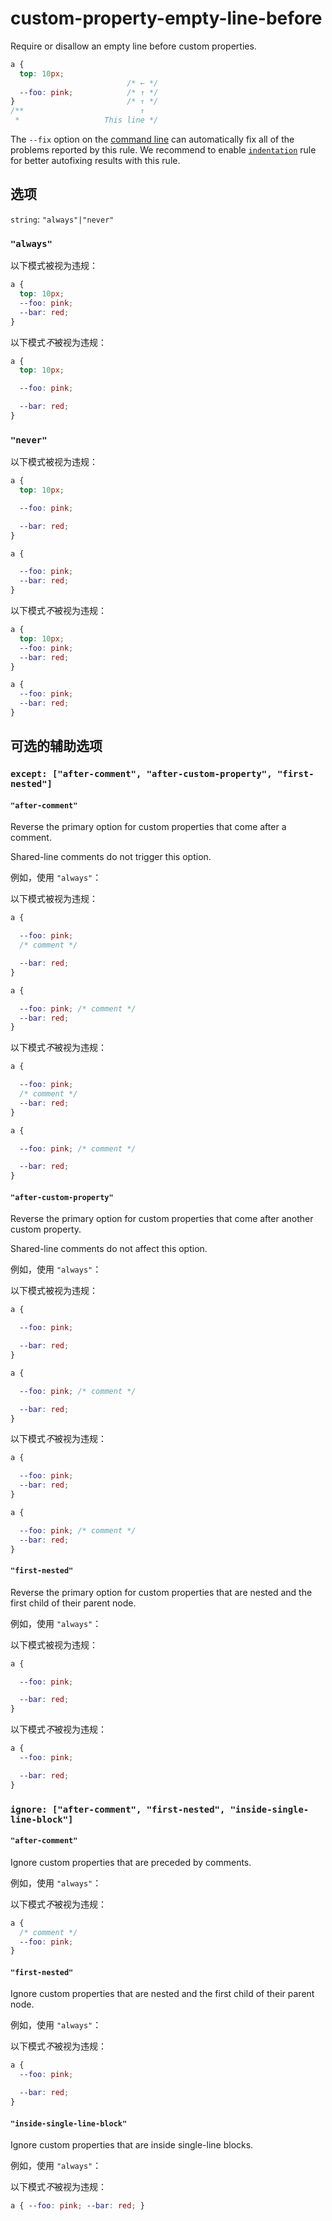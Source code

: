 # custom-property-empty-line-before

Require or disallow an empty line before custom properties.

```css
a {
  top: 10px;
                          /* ← */
  --foo: pink;            /* ↑ */
}                         /* ↑ */
/**                          ↑
 *                   This line */
```

The `--fix` option on the [command line](../../../docs/user-guide/cli.md#autofixing-errors) can automatically fix all of the problems reported by this rule. We recommend to enable [`indentation`](../indentation/README.md) rule for better autofixing results with this rule.

## 选项

`string`: `"always"|"never"`

### `"always"`

以下模式被视为违规：

```css
a {
  top: 10px;
  --foo: pink;
  --bar: red;
}
```

以下模式*不*被视为违规：

```css
a {
  top: 10px;

  --foo: pink;

  --bar: red;
}
```

### `"never"`

以下模式被视为违规：

```css
a {
  top: 10px;

  --foo: pink;

  --bar: red;
}
```

```css
a {

  --foo: pink;
  --bar: red;
}
```

以下模式*不*被视为违规：

```css
a {
  top: 10px;
  --foo: pink;
  --bar: red;
}
```

```css
a {
  --foo: pink;
  --bar: red;
}
```

## 可选的辅助选项

### `except: ["after-comment", "after-custom-property", "first-nested"]`

#### `"after-comment"`

Reverse the primary option for custom properties that come after a comment.

Shared-line comments do not trigger this option.

例如，使用 `"always"`：

以下模式被视为违规：

```css
a {

  --foo: pink;
  /* comment */

  --bar: red;
}
```

```css
a {

  --foo: pink; /* comment */
  --bar: red;
}
```

以下模式*不*被视为违规：

```css
a {

  --foo: pink;
  /* comment */
  --bar: red;
}
```

```css
a {

  --foo: pink; /* comment */

  --bar: red;
}
```

#### `"after-custom-property"`

Reverse the primary option for custom properties that come after another custom property.

Shared-line comments do not affect this option.

例如，使用 `"always"`：

以下模式被视为违规：

```css
a {

  --foo: pink;

  --bar: red;
}
```

```css
a {

  --foo: pink; /* comment */

  --bar: red;
}
```

以下模式*不*被视为违规：

```css
a {

  --foo: pink;
  --bar: red;
}
```

```css
a {

  --foo: pink; /* comment */
  --bar: red;
}
```

#### `"first-nested"`

Reverse the primary option for custom properties that are nested and the first child of their parent node.

例如，使用 `"always"`：

以下模式被视为违规：

```css
a {

  --foo: pink;

  --bar: red;
}
```

以下模式*不*被视为违规：

```css
a {
  --foo: pink;

  --bar: red;
}
```

### `ignore: ["after-comment", "first-nested", "inside-single-line-block"]`

#### `"after-comment"`

Ignore custom properties that are preceded by comments.

例如，使用 `"always"`：

以下模式*不*被视为违规：

```css
a {
  /* comment */
  --foo: pink;
}
```

#### `"first-nested"`

Ignore custom properties that are nested and the first child of their parent node.

例如，使用 `"always"`：

以下模式*不*被视为违规：

```css
a {
  --foo: pink;

  --bar: red;
}
```

#### `"inside-single-line-block"`

Ignore custom properties that are inside single-line blocks.

例如，使用 `"always"`：

以下模式*不*被视为违规：

```css
a { --foo: pink; --bar: red; }
```
